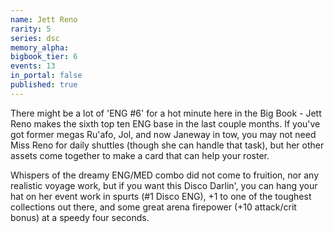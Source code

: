 ```yaml
---
name: Jett Reno
rarity: 5
series: dsc
memory_alpha:
bigbook_tier: 6
events: 13
in_portal: false
published: true
---
```


There might be a lot of 'ENG #6' for a hot minute here in the Big Book - Jett Reno makes the sixth top ten ENG base in the last couple months. If you've got former megas Ru'afo, Jol, and now Janeway in tow, you may not need Miss Reno for daily shuttles (though she can handle that task), but her other assets come together to make a card that can help your roster.

Whispers of the dreamy ENG/MED combo did not come to fruition, nor any realistic voyage work, but if you want this Disco Darlin', you can hang your hat on her event work in spurts (#1 Disco ENG), +1 to one of the toughest collections out there, and some great arena firepower (+10 attack/crit bonus) at a speedy four seconds.
